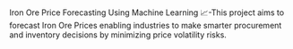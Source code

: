 Iron Ore Price Forecasting Using Machine Learning 📈-This project aims to forecast Iron Ore Prices enabling industries to make smarter procurement and inventory decisions by minimizing price volatility risks.


